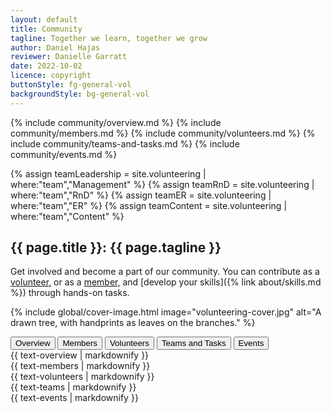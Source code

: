 ```yaml
---
layout: default
title: Community
tagline: Together we learn, together we grow
author: Daniel Hajas
reviewer: Danielle Garratt
date: 2022-10-02
licence: copyright
buttonStyle: fg-general-vol
backgroundStyle: bg-general-vol
---
```


{% include community/overview.md %}
{% include community/members.md %}
{% include community/volunteers.md %}
{% include community/teams-and-tasks.md %}
{% include community/events.md %}

{% assign teamLeadership = site.volunteering | where:"team","Management" %}
{% assign teamRnD = site.volunteering | where:"team","RnD" %}
{% assign teamER = site.volunteering | where:"team","ER" %}
{% assign teamContent = site.volunteering | where:"team","Content" %}

## {{ page.title }}: {{ page.tagline }}

Get involved and become a part of our community.
You can contribute as a [volunteer,](#apply-to-volunteer-top) or as a [member,](#apply-to-volunteer-top) and [develop your skills]({% link about/skills.md %}) through hands-on tasks.

{% include global/cover-image.html image="volunteering-cover.jpg" alt="A drawn tree, with handprints as leaves on the branches." %}

<div role='tablist'>
  <button role='tab' id='tab-overview' aria-controls='tabpanel-overview' onClick="setTab('overview')">Overview</button>
  <button role='tab' id='tab-members' aria-controls='tabpanel-members' onClick="setTab('members')">Members</button>
  <button role='tab' id='tab-volunteers' aria-controls='tabpanel-volunteers' onClick="setTab('volunteers')">Volunteers</button>
  <button role='tab' id='tab-teams' aria-controls='tabpanel-teams' onClick="setTab('teams')">Teams and Tasks</button>
  <button role='tab' id='tab-events' aria-controls='tabpanel-events' onClick="setTab('events')">Events</button>
</div>

<div role='tabpanel' id='tabpanel-overview' aria-labelledby='tab-overview'>
  {{ text-overview | markdownify }}
</div>
<div role='tabpanel' id='tabpanel-members' aria-labelledby='tab-members'>
  {{ text-members | markdownify }}
</div>
<div role='tabpanel' id='tabpanel-volunteers' aria-labelledby='tab-volunteers'>
  {{ text-volunteers | markdownify }}
</div>
<div role='tabpanel' id='tabpanel-teams' aria-labelledby='tab-teams'>
  {{ text-teams | markdownify }}
</div>
<div role='tabpanel' id='tabpanel-events' aria-labelledby='tab-events'>
  {{ text-events | markdownify }}
</div>

<script>

  setTab('overview');

  function setTab(tabName) {
    console.log(tabName);
    const allTabButtons = document.querySelectorAll('button[role=tab]');

    const tabButtonId = 'tab-' + tabName;
    const selectedTabButton = document.getElementById(tabButtonId);

    allTabButtons.forEach((tabButton) => {
      tabButton.setAttribute('aria-selected', false);
    });
    selectedTabButton.setAttribute('aria-selected', true);

    const allTabPanels = document.querySelectorAll('[role=tabpanel]');

    const tabPanelId = 'tabpanel-' + tabName;
    const selectedTabPanel = document.getElementById(tabPanelId);

    allTabPanels.forEach((tabPanel) => {
      tabPanel.setAttribute('hidden', true);
    });
    selectedTabPanel.removeAttribute('hidden');

    console.log(tabName, selectedTabButton, selectedTabPanel)
  }
</script>